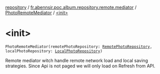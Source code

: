 [repository](../../index.md) / [fr.abennsir.poc.album.repository.remote.mediator](../index.md) / [PhotoRemoteMediator](index.md) / [&lt;init&gt;](./-init-.md)

# &lt;init&gt;

`PhotoRemoteMediator(remotePhotoRepository: `[`RemotePhotoRepository`](../../fr.abennsir.poc.album.repository.remote/-remote-photo-repository/index.md)`, localPhotoRepository: `[`LocalPhotoRepository`](../../fr.abennsir.poc.album.repository.local/-local-photo-repository/index.md)`)`

Remote mediator witch handle remote network load and local saving strategies.
Since Api is not paged we will only load on Refresh from API.

